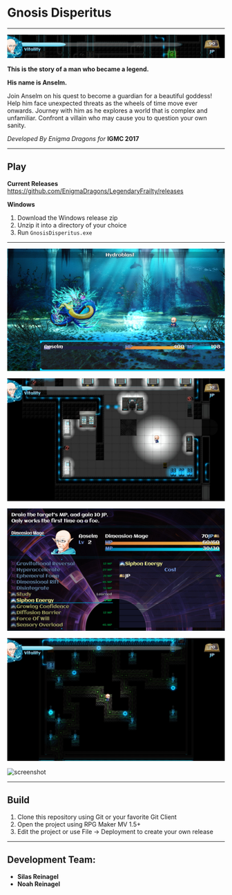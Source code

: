 # Gnosis Disperitus

----

![screenshot](https://github.com/EnigmaDragons/LegendaryFrailty/blob/master/screenshots/Banner.jpg)

**This is the story of a man who became a legend.**

**His name is Anselm.**

Join Anselm on his quest to become a guardian for a beautiful goddess! Help him face unexpected threats as the wheels of time move ever onwards. Journey with him as he explores a world that is complex and unfamiliar. Confront a villain who may cause you to question your own sanity. 

*Developed By Enigma Dragons for* **IGMC 2017**


----

## Play

**Current Releases**
https://github.com/EnigmaDragons/LegendaryFrailty/releases

**Windows**
1. Download the Windows release zip
2. Unzip it into a directory of your choice
3. Run `GnosisDisperitus.exe`

----

![screenshot](https://github.com/EnigmaDragons/LegendaryFrailty/blob/master/screenshots/FightingTheWaterGuardian.jpg)

![screenshot](https://github.com/EnigmaDragons/LegendaryFrailty/blob/master/screenshots/RoboticRepairRoom.jpg)

![screenshot](https://github.com/EnigmaDragons/LegendaryFrailty/blob/master/screenshots/Skills.jpg)

![screenshot](https://github.com/EnigmaDragons/LegendaryFrailty/blob/master/screenshots/DiskRoom.png)

![screenshot](https://github.com/EnigmaDragons/LegendaryFrailty/blob/master/screenshots/SkillsMysteriousStaircase.jpg)

----

## Build

1. Clone this repository using Git or your favorite Git Client
2. Open the project using RPG Maker MV 1.5+
3. Edit the project or use File -> Deployment to create your own release

----

## Development Team:
* **Silas Reinagel**
* **Noah Reinagel**